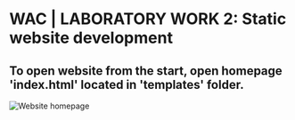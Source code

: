 # WAC | LABORATORY WORK 2: Static website development

## To open website from the start, open homepage 'index.html' located in 'templates' folder.

![Website homepage](https://i.imgur.com/4j1ItF4.png)

